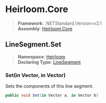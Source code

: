 # Heirloom.Core

> **Framework**: .NETStandard,Version=v2.1  
> **Assembly**: [Heirloom.Core][0]  

## LineSegment.Set

> **Namespace**: [Heirloom][0]  
> **Declaring Type**: [LineSegment][1]  

### Set(in Vector, in Vector)

Sets the components of this line segment.

```cs
public void Set(in Vector a, in Vector b)
```

[0]: ../../../Heirloom.Core.md
[1]: ../LineSegment.md
